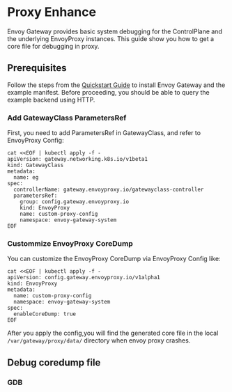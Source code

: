 # Proxy Enhance

Envoy Gateway provides basic system debugging for the ControlPlane and the underlying EnvoyProxy instances.
This guide show you how to get a core file for debugging in proxy.

## Prerequisites

Follow the steps from the [Quickstart Guide](quickstart.md) to install Envoy Gateway and the example manifest.
Before proceeding, you should be able to query the example backend using HTTP.

### Add GatewayClass ParametersRef
First, you need to add ParametersRef in GatewayClass, and refer to EnvoyProxy Config:

```shell
cat <<EOF | kubectl apply -f -
apiVersion: gateway.networking.k8s.io/v1beta1
kind: GatewayClass
metadata:
  name: eg
spec:
  controllerName: gateway.envoyproxy.io/gatewayclass-controller
  parametersRef:
    group: config.gateway.envoyproxy.io
    kind: EnvoyProxy
    name: custom-proxy-config
    namespace: envoy-gateway-system
EOF
```

### Custommize EnvoyProxy CoreDump
You can customize the EnvoyProxy CoreDump via EnvoyProxy Config like:

```shell
cat <<EOF | kubectl apply -f -
apiVersion: config.gateway.envoyproxy.io/v1alpha1
kind: EnvoyProxy
metadata:
  name: custom-proxy-config
  namespace: envoy-gateway-system
spec:
  enableCoreDump: true
EOF
```

After you apply the config,you will find the generated core file in the local `/var/gateway/proxy/data/` directory when envoy proxy crashes.


## Debug coredump file
### GDB
